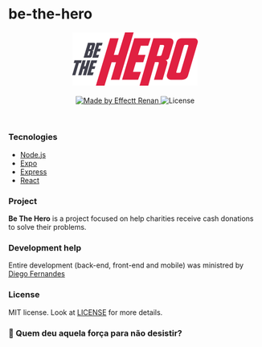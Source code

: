 # be-the-hero

<h4 align="center">
<img src="./frontend/src/assets/logo.svg" width="250px" /><br>
</h4>
<p align="center">
  <a href="https://rocketseat.com.br">
    <img alt="Made by Effectt Renan" src="https://github.com/EffectRenan">
  </a>
  <img alt="License" src="https://img.shields.io/badge/license-MIT-red">
</p>

<br>

### Tecnologies
- [Node.js](https://nodejs.org/en/)
- [Expo](https://expo.io/)
- [Express](https://expressjs.com/pt-br/)
- [React](https://pt-br.reactjs.org/)


### Project

**Be The Hero** is a project focused on help charities receive cash donations to solve their problems.

### Development help

Entire development (back-end, front-end and mobile) was ministred by [Diego Fernandes](https://github.com/diego3g)

### License

MIT license. Look at [LICENSE](LICENSE.md) for more details.

### :muscle: Quem deu aquela força para não desistir?
